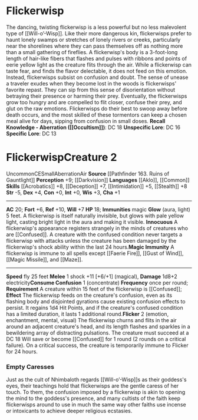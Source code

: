 ﻿---
ac: '20'
alignment: CE
all_resistance: null
burrow_speed: null
charisma: '+1'
climb_speed: null
constitution: '+0'
creature_ability:
- Consume Confusion
- Flicker
- Glow
- Innocuous
- Magic Immunity
creature_family: '[[DATABASE/monsterfamily/Wisp|Wisp]]'
description: "The dancing, twisting flickerwisp is a less powerful but no less malevolent\
  \ type of [[DATABASE/monster/Will-o\u2019-Wisp|will-o'-wisp]] . Like their more\
  \ dangerous kin, flickerwisps prefer to haunt lonely swamps or stretches of lonely\
  \ rivers or creeks, particularly near the shorelines where they can pass themselves\
  \ off as nothing more than a small gathering of fireflies. A flickerwisp's body\
  \ is a 3-foot-long length of hair-like fibers that flashes and pulses with ribbons\
  \ and points of eerie yellow light as the creature flits through the air.<br/><br/>\
  \ While a flickerwisp can taste fear, and finds the flavor delectable, it does not\
  \ feed on this emotion. Instead, flickerwisps subsist on confusion and doubt. The\
  \ sense of unease a traveler exudes when they become lost in the woods is flickerwisps'\
  \ favorite repast. They can sip from this sense of disorientation without betraying\
  \ their presence or harming their prey. Eventually, the flickerwisps grow too hungry\
  \ and are compelled to flit closer, confuse their prey, and glut on the raw emotions.\
  \ Flickerwisps do their best to swoop away before death occurs, and the most skilled\
  \ of these tormentors can keep a chosen meal alive for days, sipping from confusion\
  \ in small doses.<br/><br/><b><u>Recall Knowledge - Aberration</u> ( [[DATABASE/skill/Occultism|Occultism]]\
  \ )</b>: DC 18<br/><b><u>Unspecific Lore</u></b>: DC 16<br/><b><u>Specific Lore</u></b>:\
  \ DC 13"
dexterity: '+4'
element: Air
fly_speed: '25'
fortitude: '+6'
hardness: null
hp: '18'
id: '1036'
immunity:
- magic
intelligence: '+0'
land_speed: null
language:
- '[[DATABASE/language/Aklo|Aklo]]'
- '[[DATABASE/language/Common|Common]]'
level: '2'
max_speed: '25'
name: Flickerwisp
perception: '+9'
rarity: Uncommon
reflex: '+10'
resistance: null
rus_type_level: null
school: null
sense:
- '[[DATABASE/monsterability/Darkvision|darkvision]]'
size: Small
skill:
- '[[DATABASE/skill/Acrobatics|Acrobatics]] +8'
- '[[DATABASE/skill/Deception|Deception]] +7'
- '[[DATABASE/skill/Intimidation|Intimidation]] +5'
- '[[DATABASE/skill/Stealth|Stealth]] +8'
source: '[[DATABASE/source/Pathfinder 163. Ruins of Gauntlight|Pathfinder #163: Ruins
  of Gauntlight]]'
speed:
- fly 25 feet
spell: null
strength: '-5'
strength_req: '-5'
strongest_save:
- Reflex
swim_speed: null
trait:
- '[[DATABASE/trait/Aberration|Aberration]]'
- '[[DATABASE/trait/Air|Air]]'
- '[[DATABASE/trait/Uncommon|Uncommon]]'
type: Creature
vision: Darkvision
weakest_save:
- Fortitude
weakness: null
will: '+7'
wisdom: '+3'

---
# Flickerwisp

The dancing, twisting flickerwisp is a less powerful but no less malevolent type of [[Will-o’-Wisp]]. Like their more dangerous kin, flickerwisps prefer to haunt lonely swamps or stretches of lonely rivers or creeks, particularly near the shorelines where they can pass themselves off as nothing more than a small gathering of fireflies. A flickerwisp's body is a 3-foot-long length of hair-like fibers that flashes and pulses with ribbons and points of eerie yellow light as the creature flits through the air.
 While a flickerwisp can taste fear, and finds the flavor delectable, it does not feed on this emotion. Instead, flickerwisps subsist on confusion and doubt. The sense of unease a traveler exudes when they become lost in the woods is flickerwisps' favorite repast. They can sip from this sense of disorientation without betraying their presence or harming their prey. Eventually, the flickerwisps grow too hungry and are compelled to flit closer, confuse their prey, and glut on the raw emotions. Flickerwisps do their best to swoop away before death occurs, and the most skilled of these tormentors can keep a chosen meal alive for days, sipping from confusion in small doses.
**Recall Knowledge - Aberration ([[Occultism]])**: DC 18
**Unspecific Lore**: DC 16
**Specific Lore**: DC 13

# Flickerwisp<span class="item-type">Creature 2</span>

<span class="trait-uncommon item-trait">Uncommon</span><span class="trait-alignment item-trait">CE</span><span class="trait-size item-trait">Small</span><span class="item-trait">Aberration</span><span class="item-trait">Air</span>
**Source** [[Pathfinder 163. Ruins of Gauntlight]]
**Perception** +9; [[Darkvision]]
**Languages** [[Aklo]], [[Common]]
**Skills** [[Acrobatics]] +8, [[Deception]] +7, [[Intimidation]] +5, [[Stealth]] +8
**Str** -5, **Dex** +4, **Con** +0, **Int** +0, **Wis** +3, **Cha** +1

---
**AC** 20; **Fort** +6, **Ref** +10, **Will** +7
**HP** 18; **Immunities** magic
<span class="in-box-ability">**Glow** (aura, light) 5 feet. A flickerwisp is itself naturally invisible, but glows with pale yellow light, casting bright light in the aura and making it visible. </span><span class="in-box-ability">**Innocuous** A flickerwisp's appearance registers strangely in the minds of creatures who are [[Confused]]. A creature with the confused condition never targets a flickerwisp with attacks unless the creature has been damaged by the flickerwisp's shock ability within the last 24 hours.</span><span class="in-box-ability">**Magic Immunity** A flickerwisp is immune to all spells except [[Faerie Fire]], [[Gust of Wind]], [[Magic Missile]], and [[Maze]].</span>

---
**Speed** fly 25 feet
<span class="in-box-ability">**Melee** <span class="action-icon">1</span> shock +11 [+6/+1] (magical), **Damage** 1d8+2 electricity</span><span class="in-box-ability">**Consume Confusion** <span class="action-icon">1</span> (concentrate) **Frequency** once per round; **Requirement** A creature within 15 feet of the flickerwisp is [[Confused]]; **Effect** The flickerwisp feeds on the creature's confusion, even as its flashing body and disjointed gyrations cause existing confusion effects to persist. It regains 1d4 Hit Points, and if the creature's confused condition has a limited duration, it lasts 1 additional round.</span><span class="in-box-ability">**Flicker** <span class="action-icon">2</span> (emotion, enchantment, mental, visual) The flickerwisp churns and flits in the air around an adjacent creature's head, and its length flashes and sparkles in a bewildering array of distracting pulsations. The creature must succeed at a DC 18 Will save or become [[Confused]] for 1 round (2 rounds on a critical failure). On a critical success, the creature is temporarily immune to Flicker for 24 hours.</span>

###  Empty Caresses

Just as the cult of Nhimbaloth regards [[Will-o’-Wisp]]s as their goddess's eyes, their teachings hold that flickerwisps are the gentle caress of her touch. To them, the confusion imposed by a flickerwisp is akin to opening the mind to the goddess's presence, and many cultists of the faith keep flickerwisps around to use in much the same way other faiths use incense or intoxicants to achieve deeper religious ecstasies.